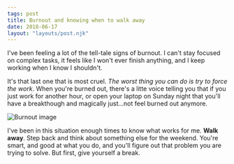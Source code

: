 ```yaml
---
tags: post
title: Burnout and knowing when to walk away
date: 2018-06-17
layout: "layouts/post.njk"
---
```

I've been feeling a lot of the tell-tale signs of burnout. I can't stay focused on complex tasks, it feels like I won't ever finish anything, and I keep working when I know I shouldn't.

It's that last one that is most cruel. _The worst thing you can do is try to force the work_. When you're burned out, there's a litte voice telling you that if you just work for another hour, or open your laptop on Sunday night that you'll have a breakthough and magically just...not feel burned out anymore.

![Burnout image](https://s3.amazonaws.com/static.levimcg.com/notes/scribble-brain-transparent.png)

I've been in this situation enough times to know what works for me. **Walk away**. Step back and think about something else for the weekend. You're smart, and good at what you do, and you'll figure out that problem you are trying to solve. But first, give yourself a break.